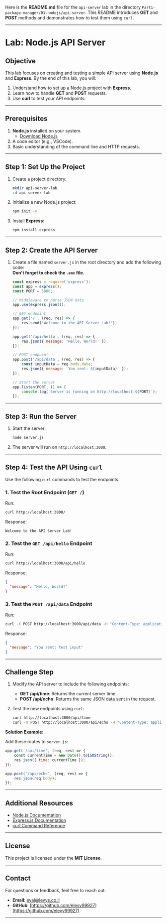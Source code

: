 Here is the **README.md** file for the `api-server` lab in the directory `Part1-package-manager/01-nodejs/api-server`. This README introduces **GET** and **POST** methods and demonstrates how to test them using `curl`.

---

# Lab: Node.js API Server

## Objective

This lab focuses on creating and testing a simple API server using **Node.js** and **Express**. By the end of this lab, you will:

1. Understand how to set up a Node.js project with **Express**.
2. Learn how to handle **GET** and **POST** requests.
3. Use **curl** to test your API endpoints.

---

## Prerequisites

1. **Node.js** installed on your system.
   - [Download Node.js](https://nodejs.org/en/)
2. A code editor (e.g., VSCode).
3. Basic understanding of the command line and HTTP requests.

---

## Step 1: Set Up the Project

1. Create a project directory:
   ```bash
   mkdir api-server-lab
   cd api-server-lab
   ```

2. Initialize a new Node.js project:
   ```bash
   npm init -y
   ```

3. Install **Express**:
   ```bash
   npm install express
   ```

---

## Step 2: Create the API Server

1. Create a file named `server.js` in the root directory and add the following code:
<BR><B>Don't forget to check the `.env` file.</B> 

   ```javascript
   const express = require('express');
   const app = express();
   const PORT = 5000;

   // Middleware to parse JSON data
   app.use(express.json());

   // GET endpoint
   app.get('/', (req, res) => {
       res.send('Welcome to the API Server Lab!');
   });

   app.get('/api/hello', (req, res) => {
       res.json({ message: 'Hello, World!' });
   });

   // POST endpoint
   app.post('/api/data', (req, res) => {
       const inputData = req.body.data;
       res.json({ message: `You sent: ${inputData}` });
   });

   // Start the server
   app.listen(PORT, () => {
       console.log(`Server is running on http://localhost:${PORT}`);
   });
   ```

---

## Step 3: Run the Server

1. Start the server:
   ```bash
   node server.js
   ```

2. The server will run on `http://localhost:3000`.

---

## Step 4: Test the API Using `curl`

Use the following `curl` commands to test the endpoints.

### 1. Test the Root Endpoint (`GET /`)

Run:
```bash
curl http://localhost:3000/
```
Response:
```
Welcome to the API Server Lab!
```

### 2. Test the `GET /api/hello` Endpoint

Run:
```bash
curl http://localhost:3000/api/hello
```
Response:
```json
{
  "message": "Hello, World!"
}
```

### 3. Test the `POST /api/data` Endpoint

Run:
```bash
curl -X POST http://localhost:3000/api/data -H "Content-Type: application/json" -d '{"data": "test input"}'
```
Response:
```json
{
  "message": "You sent: test input"
}
```

---

## Challenge Step

1. Modify the API server to include the following endpoints:
   - **GET /api/time**: Returns the current server time.
   - **POST /api/echo**: Returns the same JSON data sent in the request.

2. Test the new endpoints using `curl`:
   ```bash
   curl http://localhost:3000/api/time
   curl -X POST http://localhost:3000/api/echo -H "Content-Type: application/json" -d '{"key": "value"}'
   ```

**Solution Example**:

Add these routes to `server.js`:

```javascript
app.get('/api/time', (req, res) => {
    const currentTime = new Date().toISOString();
    res.json({ time: currentTime });
});

app.post('/api/echo', (req, res) => {
    res.json(req.body);
});
```

---

## Additional Resources

- [Node.js Documentation](https://nodejs.org/en/docs/)
- [Express.js Documentation](https://expressjs.com/)
- [curl Command Reference](https://curl.se/docs/manual.html)

---

## License

This project is licensed under the **MIT License**.

---
## **Contact**
For questions or feedback, feel free to reach out:
- **Email**: eyal@levys.co.il
- **GitHub**: [https://github.com/elevy99927](https://github.com/elevy99927)

---

